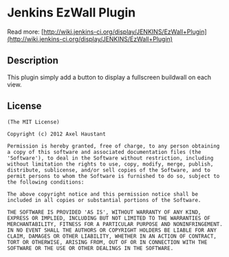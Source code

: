Jenkins EzWall Plugin
============================

Read more: [http://wiki.jenkins-ci.org/display/JENKINS/EzWall+Plugin](http://wiki.jenkins-ci.org/display/JENKINS/EzWall+Plugin)

Description
--------

This plugin simply add a button to display a fullscreen buildwall on each view.

License
-------

	(The MIT License)

	Copyright (c) 2012 Axel Haustant

	Permission is hereby granted, free of charge, to any person obtaining
	a copy of this software and associated documentation files (the
	'Software'), to deal in the Software without restriction, including
	without limitation the rights to use, copy, modify, merge, publish,
	distribute, sublicense, and/or sell copies of the Software, and to
	permit persons to whom the Software is furnished to do so, subject to
	the following conditions:

	The above copyright notice and this permission notice shall be
	included in all copies or substantial portions of the Software.

	THE SOFTWARE IS PROVIDED 'AS IS', WITHOUT WARRANTY OF ANY KIND,
	EXPRESS OR IMPLIED, INCLUDING BUT NOT LIMITED TO THE WARRANTIES OF
	MERCHANTABILITY, FITNESS FOR A PARTICULAR PURPOSE AND NONINFRINGEMENT.
	IN NO EVENT SHALL THE AUTHORS OR COPYRIGHT HOLDERS BE LIABLE FOR ANY
	CLAIM, DAMAGES OR OTHER LIABILITY, WHETHER IN AN ACTION OF CONTRACT,
	TORT OR OTHERWISE, ARISING FROM, OUT OF OR IN CONNECTION WITH THE
	SOFTWARE OR THE USE OR OTHER DEALINGS IN THE SOFTWARE.
